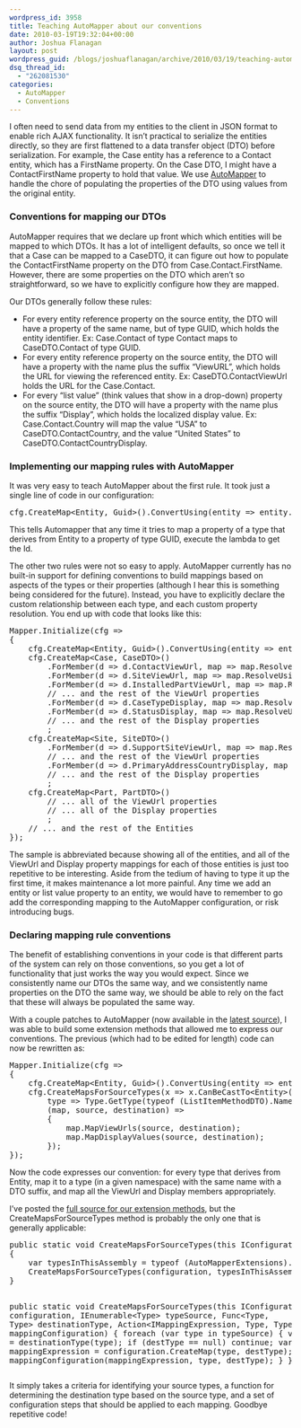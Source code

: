 ```yaml
---
wordpress_id: 3958
title: Teaching AutoMapper about our conventions
date: 2010-03-19T19:32:04+00:00
author: Joshua Flanagan
layout: post
wordpress_guid: /blogs/joshuaflanagan/archive/2010/03/19/teaching-automapper-about-our-conventions.aspx
dsq_thread_id:
  - "262081530"
categories:
  - AutoMapper
  - Conventions
---
```

I often need to send data from my entities to the client in JSON format to enable rich AJAX functionality. It isn’t practical to serialize the entities directly, so they are first flattened to a data transfer object (DTO) before serialization. For example, the Case entity has a reference to a Contact entity, which has a FirstName property. On the Case DTO, I might have a ContactFirstName property to hold that value. We use <a href="http://www.codeplex.com/AutoMapper" target="_blank">AutoMapper</a> to handle the chore of populating the properties of the DTO using values from the original entity.

### Conventions for mapping our DTOs

AutoMapper requires that we declare up front which which entities will be mapped to which DTOs. It has a lot of intelligent defaults, so once we tell it that a Case can be mapped to a CaseDTO, it can figure out how to populate the ContactFirstName property on the DTO from Case.Contact.FirstName. However, there are some properties on the DTO which aren’t so straightforward, so we have to explicitly configure how they are mapped.

Our DTOs generally follow these rules:

  * For every entity reference property on the source entity, the DTO will have a property of the same name, but of type GUID, which holds the entity identifier. Ex: Case.Contact of type Contact maps to CaseDTO.Contact of type GUID.
  * For every entity reference property on the source entity, the DTO will have a property with the name plus the suffix “ViewURL”, which holds the URL for viewing the referenced entity. Ex: CaseDTO.ContactViewUrl holds the URL for the Case.Contact.
  * For every “list value” (think values that show in a drop-down) property on the source entity, the DTO will have a property with the name plus the suffix “Display”, which holds the localized display value. Ex: Case.Contact.Country will map the value “USA” to CaseDTO.ContactCountry, and the value “United States” to CaseDTO.ContactCountryDisplay.

### Implementing our mapping rules with AutoMapper

It was very easy to teach AutoMapper about the first rule. It took just a single line of code in our configuration:

<div style="padding-bottom: 0px;margin: 0px;padding-left: 0px;padding-right: 0px;float: none;padding-top: 0px" class="wlWriterEditableSmartContent">
  <pre>cfg.CreateMap&lt;Entity, Guid&gt;().ConvertUsing(entity =&gt; entity.Id);</pre>
</div>

This tells Automapper that any time it tries to map a property of a type that derives from Entity to a property of type GUID, execute the lambda to get the Id.

The other two rules were not so easy to apply. AutoMapper currently has no built-in support for defining conventions to build mappings based on aspects of the types or their properties (although I hear this is something being considered for the future). Instead, you have to explicitly declare the custom relationship between each type, and each custom property resolution. You end up with code that looks like this:

<div style="padding-bottom: 0px;margin: 0px;padding-left: 0px;padding-right: 0px;float: none;padding-top: 0px" class="wlWriterEditableSmartContent">
  <pre>Mapper.Initialize(cfg =&gt;
{
    cfg.CreateMap&lt;Entity, Guid&gt;().ConvertUsing(entity =&gt; entity.Id);
    cfg.CreateMap&lt;Case, CaseDTO&gt;()
        .ForMember(d =&gt; d.ContactViewUrl, map =&gt; map.ResolveUsing&lt;UrlValueResolver&gt;().FromMember(s =&gt; s.Contact))
        .ForMember(d =&gt; d.SiteViewUrl, map =&gt; map.ResolveUsing&lt;UrlValueResolver&gt;().FromMember(s =&gt; s.Site))
        .ForMember(d =&gt; d.InstalledPartViewUrl, map =&gt; map.ResolveUsing&lt;UrlValueResolver&gt;().FromMember(s =&gt; s.InstalledPart))
        // ... and the rest of the ViewUrl properties
        .ForMember(d =&gt; d.CaseTypeDisplay, map =&gt; map.ResolveUsing&lt;ListValueResolver&gt;().FromMember(s =&gt; s.CaseType))
        .ForMember(d =&gt; d.StatusDisplay, map =&gt; map.ResolveUsing&lt;ListValueResolver&gt;().FromMember(s =&gt; s.Status))
        // ... and the rest of the Display properties
        ;
    cfg.CreateMap&lt;Site, SiteDTO&gt;()
        .ForMember(d =&gt; d.SupportSiteViewUrl, map =&gt; map.ResolveUsing&lt;UrlValueResolver&gt;().FromMember(s =&gt; s.SupportSite))
        // ... and the rest of the ViewUrl properties
        .ForMember(d =&gt; d.PrimaryAddressCountryDisplay, map =&gt; map.ResolveUsing&lt;ListValueResolver&gt;().FromMember(s =&gt; s.PrimaryAddress.Country))
        // ... and the rest of the Display properties
        ;
    cfg.CreateMap&lt;Part, PartDTO&gt;()
        // ... all of the ViewUrl properties
        // ... all of the Display properties
        ;
    // ... and the rest of the Entities
});
</pre>
</div>

The sample is abbreviated because showing all of the entities, and all of the ViewUrl and Display property mappings for each of those entities is just too repetitive to be interesting. Aside from the tedium of having to type it up the first time, it makes maintenance a lot more painful. Any time we add an entity or list value property to an entity, we would have to remember to go add the corresponding mapping to the AutoMapper configuration, or risk introducing bugs.

### Declaring mapping rule conventions

The benefit of establishing conventions in your code is that different parts of the system can rely on those conventions, so you get a lot of functionality that just works the way you would expect. Since we consistently name our DTOs the same way, and we consistently name properties on the DTO the same way, we should be able to rely on the fact that these will always be populated the same way.

With a couple patches to AutoMapper (now available in the <a href="http://github.com/jbogard/automapper" target="_blank">latest source</a>), I was able to build some extension methods that allowed me to express our conventions. The previous (which had to be edited for length) code can now be rewritten as:

<div style="padding-bottom: 0px;margin: 0px;padding-left: 0px;padding-right: 0px;float: none;padding-top: 0px" class="wlWriterEditableSmartContent">
  <pre>Mapper.Initialize(cfg =&gt;
{
    cfg.CreateMap&lt;Entity, Guid&gt;().ConvertUsing(entity =&gt; entity.Id);
    cfg.CreateMapsForSourceTypes(x =&gt; x.CanBeCastTo&lt;Entity&gt;(),
        type =&gt; Type.GetType(typeof (ListItemMethodDTO).Namespace + "." + type.Name + "DTO"),
        (map, source, destination) =&gt;
        {
            map.MapViewUrls(source, destination);
            map.MapDisplayValues(source, destination);
        });
});</pre>
</div>

Now the code expresses our convention: for every type that derives from Entity, map it to a type (in a given namespace) with the same name with a DTO suffix, and map all the ViewUrl and Display members appropriately.

I’ve posted the <a href="http://gist.github.com/338069" target="_blank">full source for our extension methods</a>, but the CreateMapsForSourceTypes method is probably the only one that is generally applicable:

<div style="padding-bottom: 0px;margin: 0px;padding-left: 0px;padding-right: 0px;float: none;padding-top: 0px" class="wlWriterEditableSmartContent">
  <pre>public static void CreateMapsForSourceTypes(this IConfiguration configuration, Func&lt;Type, bool&gt; filter, Func&lt;Type, Type&gt; destinationType, Action&lt;IMappingExpression, Type, Type&gt; mappingConfiguration)
{
    var typesInThisAssembly = typeof (AutoMapperExtensions).Assembly.GetExportedTypes();
    CreateMapsForSourceTypes(configuration, typesInThisAssembly.Where(filter), destinationType, mappingConfiguration);
}

public static void CreateMapsForSourceTypes(this IConfiguration configuration, IEnumerable&lt;Type&gt; typeSource, Func&lt;Type, Type&gt; destinationType, Action&lt;IMappingExpression, Type, Type&gt; mappingConfiguration)
{
    foreach (var type in typeSource)
    {
        var destType = destinationType(type);
        if (destType == null) continue;
        var mappingExpression = configuration.CreateMap(type, destType);
        mappingConfiguration(mappingExpression, type, destType);
    }
}</pre>
</div>

It simply takes a criteria for identifying your source types, a function for determining the destination type based on the source type, and a set of configuration steps that should be applied to each mapping. Goodbye repetitive code!